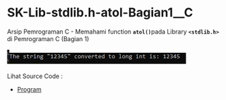 # SK-Lib-stdlib.h-atol-Bagian1__C
Arsip Pemrograman C - Memahami function <code><b>atol()</b></code>pada Library <code><b>&lt;stdlib.h></b></code> di Pemrograman C (Bagian 1)<br><br>
<img src="https://github.com/RizkyKhapidsyah/SK-Lib-stdlib.h-atol-Bagian1__C/blob/master/SK-Lib-stdlib.h-atol-Bagian1__C/x64/result/001.PNG"><br><br>
Lihat Source Code : <br>
- <a href="https://github.com/RizkyKhapidsyah/SK-Lib-stdlib.h-atol-Bagian1__C/blob/master/SK-Lib-stdlib.h-atol-Bagian1__C/Source.c">Program</a>
